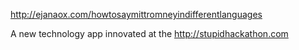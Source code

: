 http://ejanaox.com/howtosaymittromneyindifferentlanguages

A new technology app innovated at the http://stupidhackathon.com
